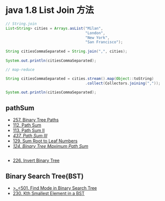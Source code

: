 

# java 1.8 List Join 方法

```java
// String.join
List<String> cities = Arrays.asList("Milan", 
                                    "London", 
                                    "New York", 
                                    "San Francisco");
		
String citiesCommaSeparated = String.join(",", cities);
 
System.out.println(citiesCommaSeparated);

// map-reduce

String citiesCommaSeparated = cities.stream().map(Object::toString)
                                    .collect(Collectors.joining(","));
 
System.out.println(citiesCommaSeparated);
```


## pathSum
 - [257. Binary Tree Paths](https://leetcode.com/problems/binary-tree-paths/?tab=Description)
 - [112. Path Sum](https://leetcode.com/problems/path-sum/?tab=Description)
 - [113. Path Sum II](https://leetcode.com/problems/path-sum-ii/?tab=Description)
 - [*437. Path Sum III*](https://leetcode.com/problems/path-sum-iii/?tab=Description)
 - [129. Sum Root to Leaf Numbers](https://leetcode.com/problems/sum-root-to-leaf-numbers/?tab=Description)
 - [*124. Binary Tree Maximum Path Sum*](https://leetcode.com/problems/binary-tree-maximum-path-sum/?tab=Description)
 
## 
 - [226. Invert Binary Tree](https://leetcode.com/problems/invert-binary-tree/?tab=Description)
 
## Binary Search Tree(BST)
 - [>_<501. Find Mode in Binary Search Tree](https://leetcode.com/problems/find-mode-in-binary-search-tree/?tab=Solutions)
 - [230. Kth Smallest Element in a BST](https://leetcode.com/problems/kth-smallest-element-in-a-bst/?tab=Description)
